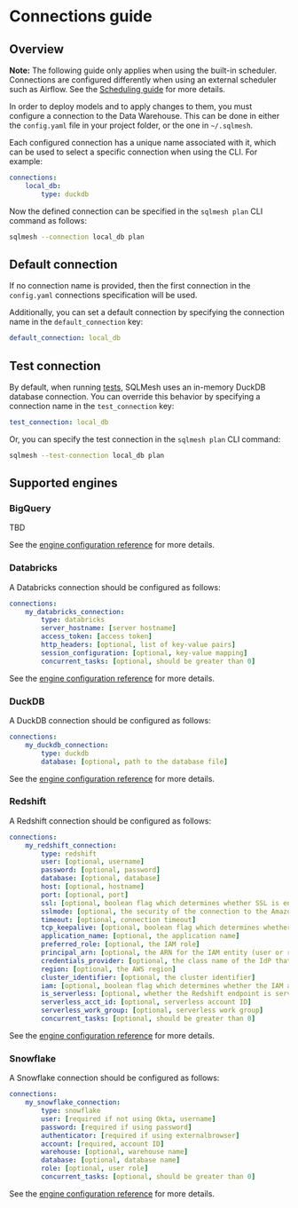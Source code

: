 # Connections guide

## Overview

**Note:** The following guide only applies when using the built-in scheduler. Connections are configured differently when using an external scheduler such as Airflow. See the [Scheduling guide](scheduling.md) for more details.

In order to deploy models and to apply changes to them, you must configure a connection to the Data Warehouse. This can be done in either the `config.yaml` file in your project folder, or the one in `~/.sqlmesh`.

Each configured connection has a unique name associated with it, which can be used to select a specific connection when using the CLI. For example:
```yaml linenums="1"
connections:
    local_db:
        type: duckdb
```

Now the defined connection can be specified in the `sqlmesh plan` CLI command as follows:
```bash
sqlmesh --connection local_db plan
```

## Default connection
If no connection name is provided, then the first connection in the `config.yaml` connections specification will be used.

Additionally, you can set a default connection by specifying the connection name in the `default_connection` key:
```yaml linenums="1"
default_connection: local_db
```

## Test connection
By default, when running [tests](../concepts/tests.md), SQLMesh uses an in-memory DuckDB database connection. You can override this behavior by specifying a connection name in the `test_connection` key:
```yaml linenums="1"
test_connection: local_db
```
Or, you can specify the test connection in the `sqlmesh plan` CLI command:
```bash
sqlmesh --test-connection local_db plan
```

## Supported engines

### BigQuery
TBD

See the [engine configuration reference](../integrations/engines.md#bigquery---localbuilt-in-scheduler) for more details.

### Databricks

A Databricks connection should be configured as follows:
```yaml linenums="1"
connections:
    my_databricks_connection:
        type: databricks
        server_hostname: [server hostname]
        access_token: [access token]
        http_headers: [optional, list of key-value pairs]
        session_configuration: [optional, key-value mapping]
        concurrent_tasks: [optional, should be greater than 0]
```

See the [engine configuration reference](../integrations/engines.md#databricks---localbuilt-in-scheduler) for more details.

### DuckDB

A DuckDB connection should be configured as follows:
```yaml linenums="1"
connections:
    my_duckdb_connection:
        type: duckdb
        database: [optional, path to the database file]
```

See the [engine configuration reference](../reference/configuration.md#duckdb) for more details.

### Redshift

A Redshift connection should be configured as follows:
```yaml linenums="1"
connections:
    my_redshift_connection:
        type: redshift
        user: [optional, username]
        password: [optional, password]
        database: [optional, database]
        host: [optional, hostname]
        port: [optional, port]
        ssl: [optional, boolean flag which determines whether SSL is enabled]
        sslmode: [optional, the security of the connection to the Amazon Redshift cluster]
        timeout: [optional, connection timeout]
        tcp_keepalive: [optional, boolean flag which determines whether to use TCP Keepalives]
        application_name: [optional, the application name]
        preferred_role: [optional, the IAM role]
        principal_arn: [optional, the ARN for the IAM entity (user or role)]
        credentials_provider: [optional, the class name of the IdP that will be used for authentication]
        region: [optional, the AWS region]
        cluster_identifier: [optional, the cluster identifier]
        iam: [optional, boolean flag which determines whether the IAM authentication should be used]
        is_serverless: [optional, whether the Redshift endpoint is serverless or provisional]
        serverless_acct_id: [optional, serverless account ID]
        serverless_work_group: [optional, serverless work group]
        concurrent_tasks: [optional, should be greater than 0]
```

See the [engine configuration reference](../integrations/engines.md#redshift---localbuilt-in-scheduler) for more details.

### Snowflake

A Snowflake connection should be configured as follows:
```yaml linenums="1"
connections:
    my_snowflake_connection:
        type: snowflake
        user: [required if not using Okta, username]
        password: [required if using password]
        authenticator: [required if using externalbrowser]
        account: [required, account ID]
        warehouse: [optional, warehouse name]
        database: [optional, database name]
        role: [optional, user role]
        concurrent_tasks: [optional, should be greater than 0]
```

See the [engine configuration reference](../integrations/engines.md#snowflake---localbuilt-in-scheduler) for more details.
